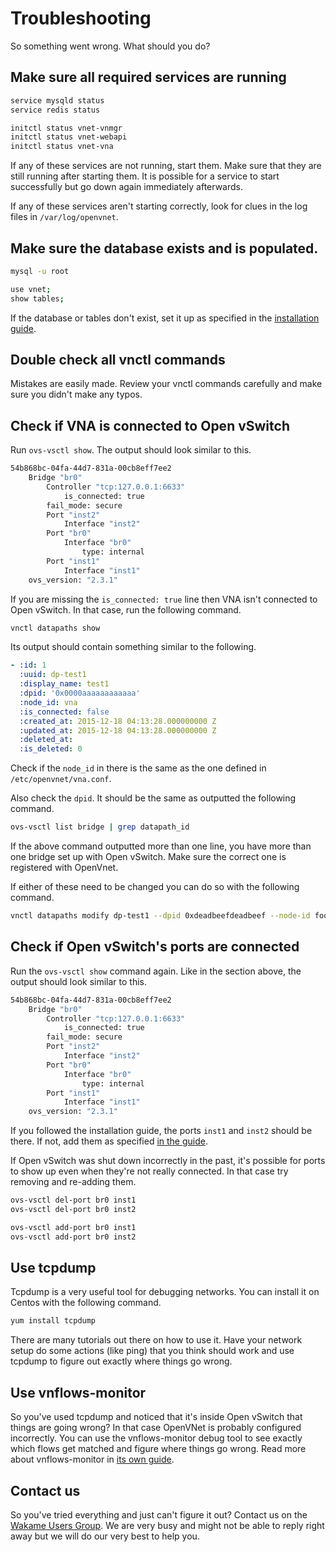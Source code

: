 # Troubleshooting

So something went wrong. What should you do?

## Make sure all required services are running

```bash
service mysqld status
service redis status

initctl status vnet-vnmgr
initctl status vnet-webapi
initctl status vnet-vna
```

If any of these services are not running, start them. Make sure that they are still running after starting them. It is possible for a service to start successfully but go down again immediately afterwards.

If any of these services aren't starting correctly, look for clues in the log files in `/var/log/openvnet`.

## Make sure the database exists and is populated.

```bash
mysql -u root

use vnet;
show tables;
```

If the database or tables don't exist, set it up as specified in the [installation guide](../installation#setup-database).

## Double check all vnctl commands

Mistakes are easily made. Review your vnctl commands carefully and make sure you didn't make any typos.

## Check if VNA is connected to Open vSwitch

Run `ovs-vsctl show`. The output should look similar to this.

```bash
54b868bc-04fa-44d7-831a-00cb8eff7ee2
    Bridge "br0"
        Controller "tcp:127.0.0.1:6633"
            is_connected: true
        fail_mode: secure
        Port "inst2"
            Interface "inst2"
        Port "br0"
            Interface "br0"
                type: internal
        Port "inst1"
            Interface "inst1"
    ovs_version: "2.3.1"
```

If you are missing the `is_connected: true` line then VNA isn't connected to Open vSwitch. In that case, run the following command.

```bash
vnctl datapaths show
```

Its output should contain something similar to the following.

```yaml
- :id: 1
  :uuid: dp-test1
  :display_name: test1
  :dpid: '0x0000aaaaaaaaaaaa'
  :node_id: vna
  :is_connected: false
  :created_at: 2015-12-18 04:13:28.000000000 Z
  :updated_at: 2015-12-18 04:13:28.000000000 Z
  :deleted_at:
  :is_deleted: 0
```

Check if the `node_id` in there is the same as the one defined in `/etc/openvnet/vna.conf`.

Also check the `dpid`. It should be the same as outputted the following command.

```bash
ovs-vsctl list bridge | grep datapath_id
```

If the above command outputted more than one line, you have more than one bridge set up with Open vSwitch. Make sure the correct one is registered with OpenVnet.

If either of these need to be changed you can do so with the following command.

```bash
vnctl datapaths modify dp-test1 --dpid 0xdeadbeefdeadbeef --node-id foobar
```

## Check if Open vSwitch's ports are connected

Run the `ovs-vsctl show` command again. Like in the section above, the output should look similar to this.

```bash
54b868bc-04fa-44d7-831a-00cb8eff7ee2
    Bridge "br0"
        Controller "tcp:127.0.0.1:6633"
            is_connected: true
        fail_mode: secure
        Port "inst2"
            Interface "inst2"
        Port "br0"
            Interface "br0"
                type: internal
        Port "inst1"
            Interface "inst1"
    ovs_version: "2.3.1"
```

If you followed the installation guide, the ports `inst1` and `inst2` should be there. If not, add them as specified [in the guide](../installation#attach-them-to-open-vswitch).

If Open vSwitch was shut down incorrectly in the past, it's possible for ports to show up even when they're not really connected. In that case try removing and re-adding them.

```bash
ovs-vsctl del-port br0 inst1
ovs-vsctl del-port br0 inst2

ovs-vsctl add-port br0 inst1
ovs-vsctl add-port br0 inst2
```

## Use tcpdump

Tcpdump is a very useful tool for debugging networks. You can install it on Centos with the following command.

```bash
yum install tcpdump
```

There are many tutorials out there on how to use it. Have your network setup do some actions (like ping) that you think should work and use tcpdump to figure out exactly where things go wrong.

## Use vnflows-monitor

So you've used tcpdump and noticed that it's inside Open vSwitch that things are going wrong? In that case OpenVNet is probably configured incorrectly. You can use the vnflows-monitor debug tool to see exactly which flows get matched and figure where things go wrong. Read more about vnflows-monitor in [its own guide](vnflows-monitor).

## Contact us

So you've tried everything and just can't figure it out? Contact us on the [Wakame Users Group](https://groups.google.com/forum/#!forum/wakame-ug). We are very busy and might not be able to reply right away but we will do our very best to help you.
